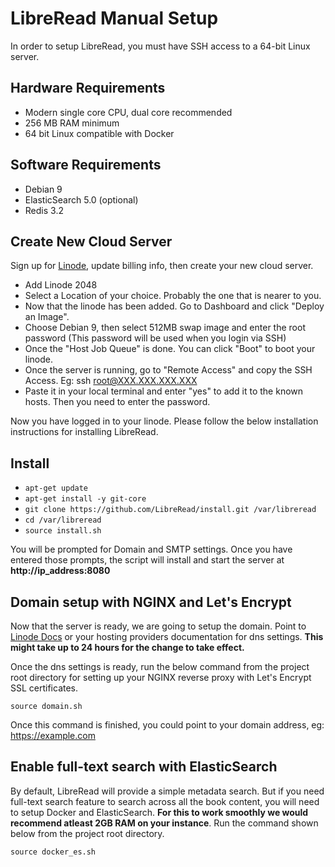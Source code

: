 # LibreRead Manual Setup
In order to setup LibreRead, you must have SSH access to a 64-bit Linux server.

## Hardware Requirements
* Modern single core CPU, dual core recommended
* 256 MB RAM minimum
* 64 bit Linux compatible with Docker

## Software Requirements
* Debian 9
* ElasticSearch 5.0 (optional)
* Redis 3.2

## Create New Cloud Server
Sign up for [Linode](https://www.linode.com/?r=2c9c375722ccc8de20545189f54af1457e34a0e7), update billing info, then create your new cloud server.

* Add Linode 2048
* Select a Location of your choice. Probably the one that is nearer to you.
* Now that the linode has been added. Go to Dashboard and click "Deploy an Image".
* Choose Debian 9, then select 512MB swap image and enter the root password (This password will be used when you login via SSH)
* Once the "Host Job Queue" is done. You can click "Boot" to boot your linode.
* Once the server is running, go to "Remote Access" and copy the SSH Access. Eg: ssh root@XXX.XXX.XXX.XXX
* Paste it in your local terminal and enter "yes" to add it to the known hosts. Then you need to enter the password.

Now you have logged in to your linode. Please follow the below installation instructions for installing LibreRead.

## Install
* `apt-get update`
* `apt-get install -y git-core`
* `git clone https://github.com/LibreRead/install.git /var/libreread`
* `cd /var/libreread`
* `source install.sh`

You will be prompted for Domain and SMTP settings. Once you have entered those prompts, the script will install and start the server at **http://ip_address:8080**

## Domain setup with NGINX and Let's Encrypt
Now that the server is ready, we are going to setup the domain. Point to [Linode Docs](https://www.linode.com/docs/networking/dns/dns-manager-overview/) or your hosting providers documentation for dns settings. **This might take up to 24 hours for the change to take effect.**

Once the dns settings is ready, run the below command from the project root directory for setting up your NGINX reverse proxy with Let's Encrypt SSL certificates.

`source domain.sh`

Once this command is finished, you could point to your domain address, eg: https://example.com

## Enable full-text search with ElasticSearch
By default, LibreRead will provide a simple metadata search. But if you need full-text search feature to search across all the book content, you will need to setup Docker and ElasticSearch. **For this to work smoothly we would recommend atleast 2GB RAM on your instance**. Run the command shown below from the project root directory.

`source docker_es.sh`
